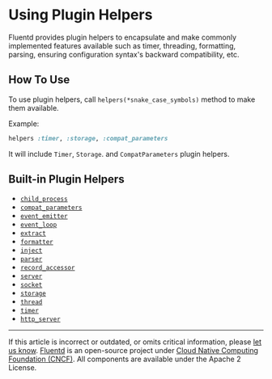 # Using Plugin Helpers

Fluentd provides plugin helpers to encapsulate and make commonly implemented
features available such as timer, threading, formatting, parsing, ensuring
configuration syntax's backward compatibility, etc.


## How To Use

To use plugin helpers, call `helpers(*snake_case_symbols)` method to make them
available.

Example:

```rb
helpers :timer, :storage, :compat_parameters
```

It will include `Timer`, `Storage`. and `CompatParameters` plugin helpers.


## Built-in Plugin Helpers

-   [`child_process`](/developer/api-plugin-helper-child_process.md)
-   [`compat_parameters`](/developer/api-plugin-helper-compat_parameters.md)
-   [`event_emitter`](/developer/api-plugin-helper-event_emitter.md)
-   [`event_loop`](/developer/api-plugin-helper-event_loop.md)
-   [`extract`](/developer/api-plugin-helper-extract.md)
-   [`formatter`](/developer/api-plugin-helper-formatter.md)
-   [`inject`](/developer/api-plugin-helper-inject.md)
-   [`parser`](/developer/api-plugin-helper-parser.md)
-   [`record_accessor`](/developer/api-plugin-helper-record_accessor.md)
-   [`server`](/developer/api-plugin-helper-server.md)
-   [`socket`](/developer/api-plugin-helper-socket.md)
-   [`storage`](/developer/api-plugin-helper-storage.md)
-   [`thread`](/developer/api-plugin-helper-thread.md)
-   [`timer`](/developer/api-plugin-helper-timer.md)
-   [`http_server`](/developer/api-plugin-helper-http_server.md)


------------------------------------------------------------------------

If this article is incorrect or outdated, or omits critical information, please
[let us know](https://github.com/fluent/fluentd-docs-gitbook/issues?state=open).
[Fluentd](http://www.fluentd.org/) is an open-source project under
[Cloud Native Computing Foundation (CNCF)](https://cncf.io/). All components are
available under the Apache 2 License.